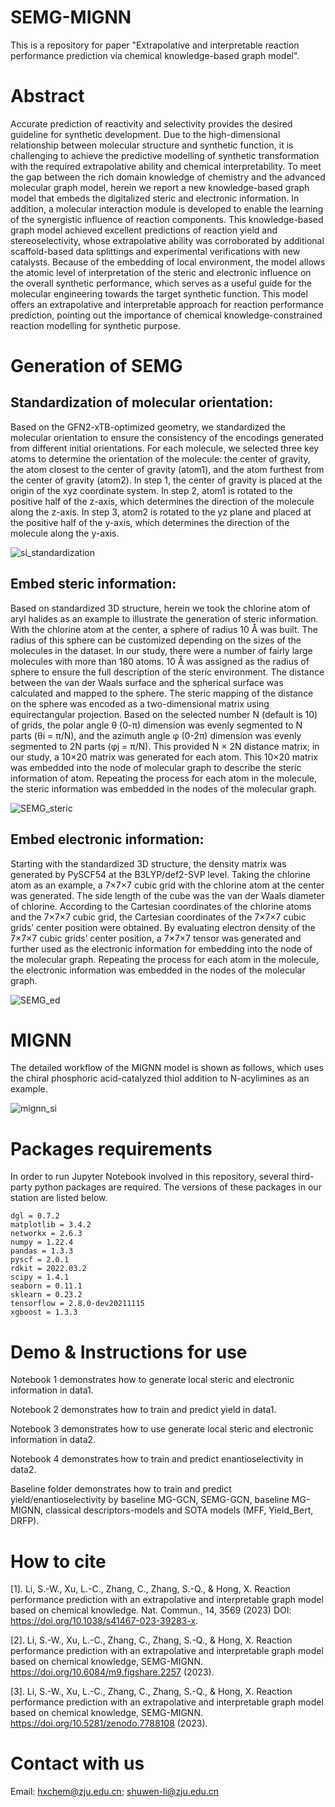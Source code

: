 # SEMG-MIGNN
This is a repository for paper "Extrapolative and interpretable reaction performance prediction via chemical knowledge-based graph model".

# Abstract

Accurate prediction of reactivity and selectivity provides the desired guideline for synthetic development. Due to the high-dimensional relationship between molecular structure and synthetic function, it is challenging to achieve the predictive modelling of synthetic transformation with the required extrapolative ability and chemical interpretability. To meet the gap between the rich domain knowledge of chemistry and the advanced molecular graph model, herein we report a new knowledge-based graph model that embeds the digitalized steric and electronic information. In addition, a molecular interaction module is developed to enable the learning of the synergistic influence of reaction components. This knowledge-based graph model achieved excellent predictions of reaction yield and stereoselectivity, whose extrapolative ability was corroborated by additional scaffold-based data splittings and experimental verifications with new catalysts. Because of the embedding of local environment, the model allows the atomic level of interpretation of the steric and electronic influence on the overall synthetic performance, which serves as a useful guide for the molecular engineering towards the target synthetic function. This model offers an extrapolative and interpretable approach for reaction performance prediction, pointing out the importance of chemical knowledge-constrained reaction modelling for synthetic purpose. 

# Generation of SEMG

## Standardization of molecular orientation:

Based on the GFN2-xTB-optimized geometry, we standardized the molecular orientation to ensure the consistency of the encodings generated from different initial orientations. For each molecule, we selected three key atoms to determine the orientation of the molecule: the center of gravity, the atom closest to the center of gravity (atom1), and the atom furthest from the center of gravity (atom2). In step 1, the center of gravity is placed at the origin of the xyz coordinate system. In step 2, atom1 is rotated to the positive half of the z-axis, which determines the direction of the molecule along the z-axis. In step 3, atom2 is rotated to the yz plane and placed at the positive half of the y-axis, which determines the direction of the molecule along the y-axis.

![si_standardization](https://github.com/Shuwen-Li/SEMG-MIGNN/blob/main/picture/si_standardization.jpg)

## Embed steric information:

Based on standardized 3D structure, herein we took the chlorine atom of aryl halides as an example to illustrate the generation of steric information. With the chlorine atom at the center, a sphere of radius 10 Å was built. The radius of this sphere can be customized depending on the sizes of the molecules in the dataset. In our study, there were a number of fairly large molecules with more than 180 atoms. 10 Å was assigned as the radius of sphere to ensure the full description of the steric environment. The distance between the van der Waals surface and the spherical surface was calculated and mapped to the sphere. The steric mapping of the distance on the sphere was encoded as a two-dimensional matrix using equirectangular projection. Based on the selected number N (default is 10) of grids, the polar angle θ (0-π) dimension was evenly segmented to N parts (θi = π/N), and the azimuth angle φ (0-2π) dimension was evenly segmented to 2N parts (φj = π/N). This provided N × 2N distance matrix; in our study, a 10×20 matrix was generated for each atom. This 10×20 matrix was embedded into the node of molecular graph to describe the steric information of atom. Repeating the process for each atom in the molecule, the steric information was embedded in the nodes of the molecular graph.

![SEMG_steric](https://github.com/Shuwen-Li/SEMG-MIGNN/blob/main/picture/SEMG_steric.jpg)

## Embed electronic information:

Starting with the standardized 3D structure, the density matrix was generated by PySCF54 at the B3LYP/def2-SVP level. Taking the chlorine atom as an example, a 7×7×7 cubic grid with the chlorine atom at the center was generated. The side length of the cube was the van der Waals diameter of chlorine. According to the Cartesian coordinates of the chlorine atoms and the 7×7×7 cubic grid, the Cartesian coordinates of the 7×7×7 cubic grids’ center position were obtained. By evaluating electron density of the 7×7×7 cubic grids’ center position, a 7×7×7 tensor was generated and further used as the electronic information for embedding into the node of the molecular graph. Repeating the process for each atom in the molecule, the electronic information was embedded in the nodes of the molecular graph.

![SEMG_ed](https://github.com/Shuwen-Li/SEMG-MIGNN/blob/main/picture/SEMG_ed.jpg)

# MIGNN

The detailed workflow of the MIGNN model is shown as follows, which uses the chiral phosphoric acid-catalyzed thiol addition to N-acylimines as an example. 

![mignn_si](https://user-images.githubusercontent.com/71930017/188142704-cbf56a26-f2d0-4d69-a768-44d57d6f3f0d.jpg)

# Packages requirements
In order to run Jupyter Notebook involved in this repository, several third-party python packages are required. The versions of these packages in our station are listed below.
```
dgl = 0.7.2
matplotlib = 3.4.2
networkx = 2.6.3
numpy = 1.22.4  
pandas = 1.3.3 
pyscf = 2.0.1
rdkit = 2022.03.2   
scipy = 1.4.1 
seaborn = 0.11.1 
sklearn = 0.23.2  
tensorflow = 2.8.0-dev20211115
xgboost = 1.3.3 
```

# Demo & Instructions for use


Notebook 1 demonstrates how to generate local steric and electronic information in data1.

Notebook 2 demonstrates how to train and predict yield in data1.

Notebook 3 demonstrates how to use generate local steric and electronic information in data2.

Notebook 4 demonstrates how to train and predict enantioselectivity in data2.

Baseline folder demonstrates how to train and predict yield/enantioselectivity by baseline MG-GCN, SEMG-GCN, baseline MG-MIGNN, classical descriptors-models and SOTA models (MFF, Yield_Bert, DRFP).


# How to cite
[1]. Li, S.-W., Xu, L.-C., Zhang, C., Zhang, S.-Q., & Hong, X. Reaction performance prediction with an extrapolative and interpretable graph model based on chemical knowledge. Nat. Commun., 14, 3569 (2023) DOI: https://doi.org/10.1038/s41467-023-39283-x. 

[2]. Li, S.-W., Xu, L.-C., Zhang, C., Zhang, S.-Q., & Hong, X. Reaction performance prediction with an extrapolative and interpretable graph model based on chemical knowledge, SEMG-MIGNN. https://doi.org/10.6084/m9.figshare.2257 (2023).

[3]. Li, S.-W., Xu, L.-C., Zhang, C., Zhang, S.-Q., & Hong, X. Reaction performance prediction with an extrapolative and interpretable graph model based on chemical knowledge, SEMG-MIGNN. https://doi.org/10.5281/zenodo.7788108 (2023).

# Contact with us
Email: hxchem@zju.edu.cn; shuwen-li@zju.edu.cn
